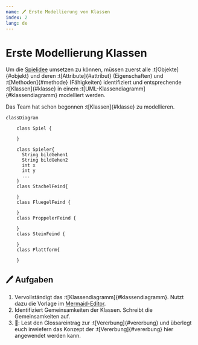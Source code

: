 ```yaml
---
name: 🖊 Erste Modellierung von Klassen
index: 2
lang: de
---
```


# Erste Modellierung Klassen

Um die [Spielidee](/die-spielidee) umsetzen zu können, müssen zuerst alle :t[Objekte]{#objekt} und deren :t[Attribute]{#attribut} (Eigenschaften) und :t[Methoden]{#methode} (Fähigkeiten) identifiziert und entsprechende :t[Klassen]{#klasse} in einem :t[UML-Klassendiagramm]{#klassendiagramm} modelliert werden.

Das Team hat schon begonnen :t[Klassen]{#klasse} zu modellieren.

```mermaid
classDiagram

    class Spiel {

    }

    class Spieler{
      String bildGehen1
      String bildGehen2
      int x
      int y
      ...
    }
    class StachelFeind{

    }
    class FluegelFeind {

    }
    class ProppelerFeind {

    }
    class SteinFeind {

    }
    class Plattform{

    }
```

## 🖊 Aufgaben

1. Vervollständigt das :t[Klassendiagramm]{#klassendiagramm}. Nutzt dazu die Vorlage im [Mermaid-Editor](https://mermaid.live/edit#pako:eNp9kU1vgzAMhv9K5DNCo51Ym_PUXidxq3LxiAvR8oFCkEoR_32BtqiaWH167fdx7CQDlE4ScCg1tu2nwsqjEVZYFmOusaJRpNlwK01xU-MKRX7BiuCVrdi30vJINdnsP2PzMJQN7PKc9OyRpWm6DH0aGbCsSR9IWbnMXeEOuqPqzk33WEG-vGuaaf9XUBGi-fIUjSGcnTd_t4EEDHmDSsaXnk0BoSZDAniUEv2PAGEnDrvgit6WwIPvKIGukRjo_jHAz6jbWG3QAh_gAjzPE-iBZ-95ut-95Ztsu_3Y7aMYE7g6F1uyGT_Nem4ffwEYd5ly).
2. Identifiziert Gemeinsamkeiten der Klassen. Schreibt die Gemeinsamkeiten auf.
3. 🚀: Lest den Glossareintrag zur :t[Vererbung]{#vererbung} und überlegt euch inwiefern das Konzept der :t[Vererbung]{#vererbung} hier angewendet werden kann.
